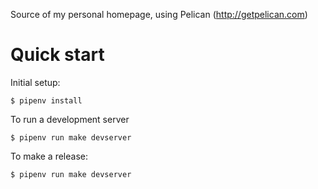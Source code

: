 Source of my personal homepage, using Pelican (http://getpelican.com)

# Quick start

Initial setup:
```
$ pipenv install
```

To run a development server
```
$ pipenv run make devserver
```

To make a release:
```
$ pipenv run make devserver
```

